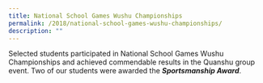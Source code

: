 ```yaml
---
title: National School Games Wushu Championships
permalink: /2018/national-school-games-wushu-championships/
description: ""
---
```

Selected students participated in National School Games Wushu Championships and achieved commendable results in the Quanshu group event. Two of our students were awarded the **_Sportsmanship Award_**.